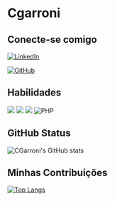 # Cgarroni

## Conecte-se comigo
[![LinkedIn](https://img.shields.io/badge/linkedin-%230077B5.svg?style=for-the-badge&logo=linkedin&logoColor=white)](https://www.linkedin.com/in/seunome)

[![GitHub](https://img.shields.io/badge/github-%23121011.svg?style=for-the-badge&logo=github&logoColor=white)](https://github.com/cgarroni)
## Habilidades
<img src="https://img.shields.io/badge/HTML5-E34F26?style=for-the-badge&logo=html5&logoColor=white" /> <img src="https://img.shields.io/badge/CSS3-1572B6?style=for-the-badge&logo=css3&logoColor=white" /> <img src="https://img.shields.io/badge/JavaScript-323330?style=for-the-badge&logo=javascript&logoColor=F7DF1E" /> <img src="https://img.shields.io/badge/PHP-777BB4?style=for-the-badge&logo=php&logoColor=white" alt="PHP">

## GitHub Status
![CGarroni's GitHub stats](https://github-readme-stats.vercel.app/api?username=cgarroni&show_icons=true&theme=transparent)
## Minhas Contribuições
[![Top Langs](https://github-readme-stats.vercel.app/api/top-langs/?username=cgarroni)](https://github.com/anuraghazra/github-readme-stats)